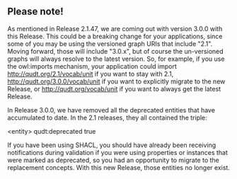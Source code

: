 ## Please note!

As mentioned in Release 2.1.47, we are coming out with version 3.0.0 with this Release. This could be a breaking change for your applications, since some of you may be using the versioned graph URIs that include  "2.1". Moving forward, those will include "3.0.x", but of course the un-versioned graphs will always resolve to the latest version. So, for example, if you use the owl:imports mechanism, your application could import http://qudt.org/2.1/vocab/unit if you want to stay with 2.1, http://qudt.org/3.0.0/vocab/unit if you want to explicitly migrate to the new Release, or http://qudt.org/vocab/unit if you want to always get the latest Release.

In Release 3.0.0, we have removed all the deprecated entities that have accumulated to date. In the 2.1 releases, they all contained the triple:

\<entity\> qudt:deprecated true

If you have been using SHACL, you should have already been receiving notifications during validation if you were using properties or instances that were marked as deprecated, so you had an opportunity to migrate to the replacement concepts. With this new Release, those entities no longer exist.